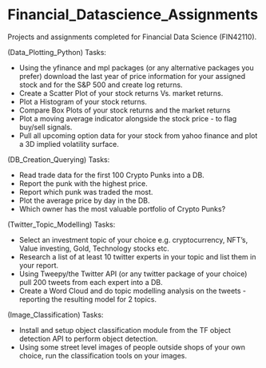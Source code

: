 # Financial_Datascience_Assignments
Projects and assignments completed for Financial Data Science (FIN42110).

(Data_Plotting_Python) Tasks: 

- Using the yfinance and mpl packages (or any alternative packages you
prefer) download the last year of price information for your assigned stock
and for the S&P 500 and create log returns.
- Create a Scatter Plot of your stock returns Vs. market returns.
- Plot a Histogram of your stock returns.
- Compare Box Plots of your stock returns and the market returns
- Plot a moving average indicator alongside the stock price - to flag buy/sell
signals.
- Pull all upcoming option data for your stock from yahoo finance and plot
a 3D implied volatility surface.

(DB_Creation_Querying) Tasks:

- Read trade data for the first 100 Crypto Punks into a DB.
- Report the punk with the highest price.
- Report which punk was traded the most.
- Plot the average price by day in the DB.
- Which owner has the most valuable portfolio of Crypto Punks?

(Twitter_Topic_Modelling) Tasks:

- Select an investment topic of your choice e.g. cryptocurrency, NFT’s,
Value investing, Gold, Technology stocks etc.
- Research a list of at least 10 twitter experts in your topic and list them
in your report.
- Using Tweepy/the Twitter API (or any twitter package of your choice)
pull 200 tweets from each expert into a DB.
- Create a Word Cloud and do topic modelling analysis on the tweets -
reporting the resulting model for 2 topics.

(Image_Classification) Tasks:

- Install and setup object classification module from the TF object detection API to perform object detection.
- Using some street level images of people outside shops of your own choice, run the classification tools on your images.

